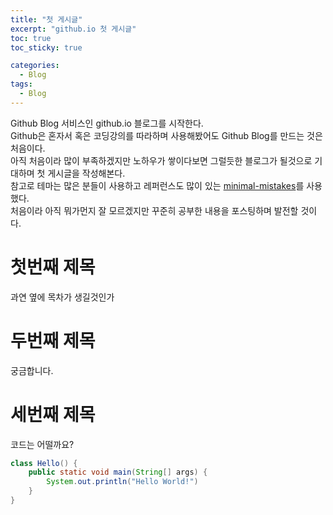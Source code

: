 ```yaml
---
title: "첫 게시글"
excerpt: "github.io 첫 게시글"
toc: true
toc_sticky: true

categories:
  - Blog
tags:
  - Blog
---
```


Github Blog 서비스인 github.io 블로그를 시작한다.  
Github은 혼자서 혹은 코딩강의를 따라하며 사용해봤어도
Github Blog를 만드는 것은 처음이다.  
아직 처음이라 많이 부족하겠지만 노하우가 쌓이다보면 그럴듯한 블로그가 될것으로 기대하며
첫 게시글을 작성해본다.  
참고로 테마는 많은 분들이 사용하고 레퍼런스도 많이 있는 [minimal-mistakes](https://github.com/mmistakes/minimal-mistakes)를 사용했다.  
처음이라 아직 뭐가먼지 잘 모르겠지만 꾸준히 공부한 내용을 포스팅하며 발전할 것이다.

# 첫번째 제목

과연 옆에 목차가 생길것인가

# 두번째 제목

궁금합니다.

# 세번째 제목

코드는 어떨까요?

```java
class Hello() {
    public static void main(String[] args) {
        System.out.println("Hello World!")
    }
}

```
